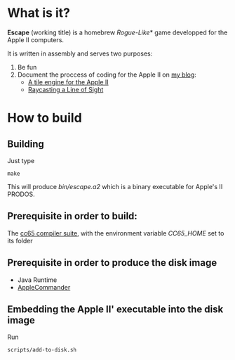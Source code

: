 # What is it?

**Escape** (working title) is a homebrew *Rogue-Like** game developped for the Apple II computers.

It is written in assembly and serves two purposes:
1. Be fun
2. Document the proccess of coding for the Apple II on [my blog](https://www.xtof.info):
    - [A tile engine for the Apple II](https://www.xtof.info/blog/?p=1044) 
    - [Raycasting a Line of Sight](https://www.xtof.info/blog/?p=1071)

# How to build

## Building

Just type

    make

This will produce *bin/escape.a2* which is a binary executable for Apple's II PRODOS.

## Prerequisite in order to build:

The [cc65 compiler suite](https://github.com/cc65/cc65), with the environment variable *CC65_HOME* set to its folder

## Prerequisite in order to produce the disk image

- Java Runtime
- [AppleCommander](http://applecommander.sourceforge.net/)

## Embedding the Apple II' executable  into the disk image

Run 

    scripts/add-to-disk.sh
